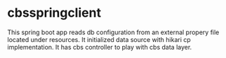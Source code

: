 # cbsspringclient

This spring boot app reads db configuration from an external propery file located under resources. It initialized data source with hikari cp implementation. It has cbs controller to play with cbs data layer.
